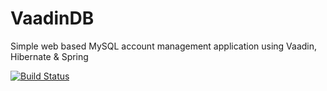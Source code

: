 # VaadinDB
Simple web based MySQL account management application using Vaadin, Hibernate &amp; Spring

[![Build Status](https://travis-ci.org/tankucukoglu/VaadinDB.svg?branch=master)](https://travis-ci.org/tankucukoglu/VaadinDB)
